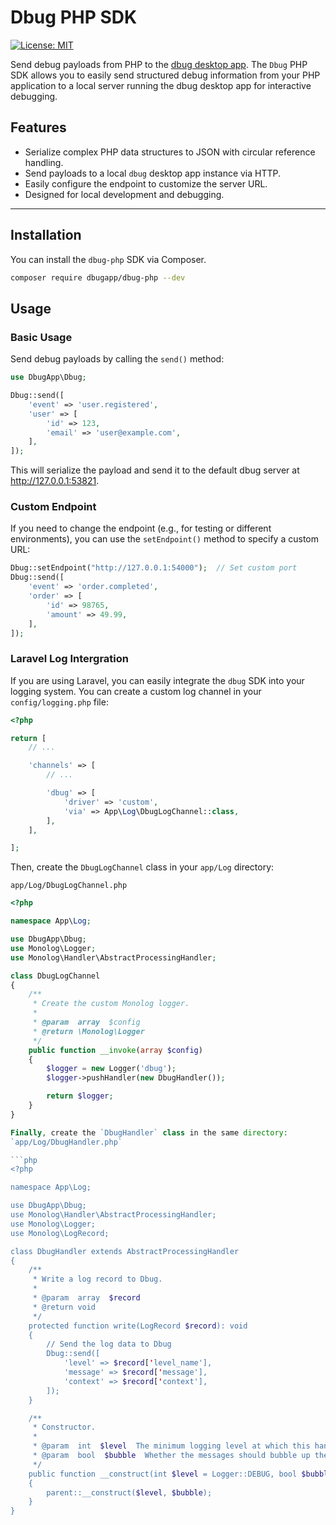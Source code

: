 # Dbug PHP SDK

[![License: MIT](https://img.shields.io/badge/License-MIT-blue.svg)](https://opensource.org/licenses/MIT)

Send debug payloads from PHP to the [dbug desktop app](https://github.com/dbugapp/desktop). The `Dbug` PHP SDK allows you to easily send structured debug information from your PHP application to a local server running the dbug desktop app for interactive debugging.

## Features

- Serialize complex PHP data structures to JSON with circular reference handling.
- Send payloads to a local `dbug` desktop app instance via HTTP.
- Easily configure the endpoint to customize the server URL.
- Designed for local development and debugging.

---

## Installation

You can install the `dbug-php` SDK via Composer.

```bash
composer require dbugapp/dbug-php --dev
```

## Usage

### Basic Usage
Send debug payloads by calling the `send()` method:


```php
use DbugApp\Dbug;

Dbug::send([
    'event' => 'user.registered',
    'user' => [
        'id' => 123,
        'email' => 'user@example.com',
    ],
]);
```

This will serialize the payload and send it to the default dbug server at http://127.0.0.1:53821.

### Custom Endpoint

If you need to change the endpoint (e.g., for testing or different environments), you can use the `setEndpoint()` method to specify a custom URL:

```php
Dbug::setEndpoint("http://127.0.0.1:54000");  // Set custom port
Dbug::send([
    'event' => 'order.completed',
    'order' => [
        'id' => 98765,
        'amount' => 49.99,
    ],
]);
```

### Laravel Log Intergration
If you are using Laravel, you can easily integrate the `dbug` SDK into your logging system. You can create a custom log channel in your `config/logging.php` file:

```php
<?php

return [
    // ...

    'channels' => [
        // ...

        'dbug' => [
            'driver' => 'custom',
            'via' => App\Log\DbugLogChannel::class,
        ],
    ],

];
```

Then, create the `DbugLogChannel` class in your `app/Log` directory:

`app/Log/DbugLogChannel.php`

```php
<?php

namespace App\Log;

use DbugApp\Dbug;
use Monolog\Logger;
use Monolog\Handler\AbstractProcessingHandler;

class DbugLogChannel
{
    /**
     * Create the custom Monolog logger.
     *
     * @param  array  $config
     * @return \Monolog\Logger
     */
    public function __invoke(array $config)
    {
        $logger = new Logger('dbug');
        $logger->pushHandler(new DbugHandler());

        return $logger;
    }
}

Finally, create the `DbugHandler` class in the same directory:
`app/Log/DbugHandler.php`

```php
<?php

namespace App\Log;

use DbugApp\Dbug;
use Monolog\Handler\AbstractProcessingHandler;
use Monolog\Logger;
use Monolog\LogRecord;

class DbugHandler extends AbstractProcessingHandler
{
    /**
     * Write a log record to Dbug.
     *
     * @param  array  $record
     * @return void
     */
    protected function write(LogRecord $record): void
    {
        // Send the log data to Dbug
        Dbug::send([
            'level' => $record['level_name'],
            'message' => $record['message'],
            'context' => $record['context'],
        ]);
    }

    /**
     * Constructor.
     *
     * @param  int  $level  The minimum logging level at which this handler will be triggered
     * @param  bool  $bubble  Whether the messages should bubble up the stack or not
     */
    public function __construct(int $level = Logger::DEBUG, bool $bubble = true)
    {
        parent::__construct($level, $bubble);
    }
}
```
